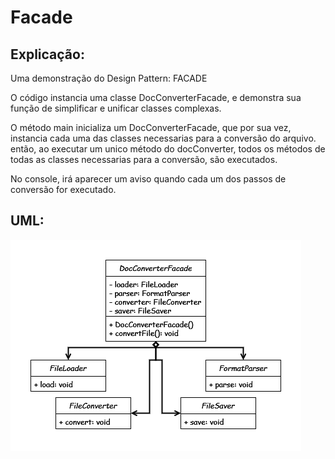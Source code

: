 # Facade
## Explicação:
Uma demonstração do Design Pattern: FACADE

O código instancia uma classe DocConverterFacade, e demonstra sua função de simplificar e unificar classes complexas.

O método main inicializa um DocConverterFacade, que por sua vez, instancia cada uma das classes
necessarias para a conversão do arquivo. então, ao executar um unico método do docConverter, todos
os métodos de todas as classes necessarias para a conversão, são executados.

No console, irá aparecer um aviso quando cada um dos passos de conversão for executado.

## UML:
<img src="./Facade UML.png" alt="UML Class Diagram">
